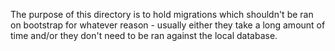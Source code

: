 The purpose of this directory is to hold migrations which shouldn't be ran on
bootstrap for whatever reason - usually either they take a long amount of time
and/or they don't need to be ran against the local database.
